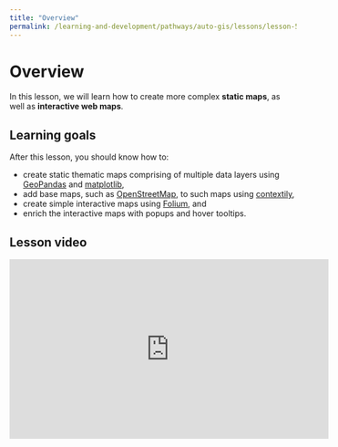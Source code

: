 ```yaml
---
title: "Overview"
permalink: /learning-and-development/pathways/auto-gis/lessons/lesson-5/overview/
---
```



# Overview

In this lesson, we will learn how to create more complex **static maps**, as well as
**interactive web maps**. 


## Learning goals

After this lesson, you should know how to:

- create static thematic maps comprising of multiple data layers using
  [GeoPandas](https://geopandas.org) and [matplotlib](https://matplotlib.org),
- add base maps, such as [OpenStreetMap](https://osm.org), to such maps using
  [contextily](https://contextily.readthedocs.io),
- create simple interactive maps using
  [Folium](https://python-visualization.github.io/folium/), and
- enrich the interactive maps with popups and hover tooltips.


## Lesson video

<iframe width="560" height="315" src="https://www.youtube.com/embed/WK4FVQxGDOk?si=O5_XVyR-IbhyyqVc" title="YouTube video player" frameborder="0" allow="accelerometer; autoplay; clipboard-write; encrypted-media; gyroscope; picture-in-picture; web-share" allowfullscreen></iframe>

